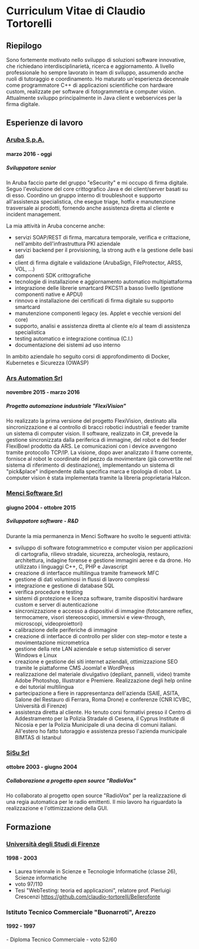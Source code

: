 # Curriculum Vitae di Claudio Tortorelli

Riepilogo
--------
Sono fortemente motivato nello sviluppo di soluzioni software innovative, che richiedano interdisciplinarietà, ricerca e aggiornamento. A livello professionale ho sempre lavorato in team di sviluppo, assumendo anche ruoli di tutoraggio e coordinamento.
Ho maturato un'esperienza decennale come programmatore C++ di applicazioni scientifiche con hardware custom, realizzate per software di fotogrammetria e computer vision. Attualmente sviluppo principalmente in Java client e webservices per la firma digitale.

Esperienze di lavoro
------
<h3><a href="https://www.pec.it/partner-firma-digitale.aspx" target="_blank"> Aruba S.p.A. </a></h3>  
<h4>marzo 2016 - oggi</h4>  
<h5>Sviluppatore senior</h5> 
In Aruba faccio parte del gruppo "eSecurity" e mi occupo di firma digitale. 
Seguo l'evoluzione del core crittografico Java e dei client/server basati su di esso.
Coordino un gruppo interno di troubleshoot e supporto all'assistenza specialistica,
che esegue triage, hotfix e manutenzione trasversale ai prodotti, fornendo anche assistenza diretta al cliente e incident management.

La mia attività in Aruba concerne anche:
- servizi SOAP/REST di firma, marcatura temporale, verifica e crittazione, nell'ambito dell'infrastruttura PKI aziendale
- servizi backend per il provisioning, la strong auth e la gestione delle basi dati
- client di firma digitale e validazione (ArubaSign, FileProtector, ARSS, VOL, ...) 
- componenti SDK crittografiche 
- tecnologie di installazione e aggiornamento automatico multipiattaforma
- integrazione delle librerie smartcard PKCS11 a basso livello (gestione componenti native e APDU)
- rinnovo e installazione dei certificati di firma digitale su supporto smartcard
- manutenzione componenti legacy (es. Applet e vecchie versioni del core)
- supporto, analisi e assistenza diretta al cliente e/o al team di assistenza specialistica
- testing automatico e integrazione continua (C.I.)
- documentazione dei sistemi ad uso interno

In ambito aziendale ho seguito corsi di approfondimento di Docker, Kubernetes e Sicurezza (OWASP)
 
<h3><a href="https://www.arsautomation.com/" target="_blank"> Ars Automation Srl </a></h3>  
<h4>novembre 2015 - marzo 2016</h4> 
<h5>Progetto automazione industriale "FlexiVision"</h5>

Ho realizzato la prima versione del progetto FlexiVision, destinato alla sincronizzazione e al controllo di bracci robotici industriali e feeder tramite un sistema di computer vision. Il software, realizzato in C#, prevede la gestione sincronizzata dalla periferica di immagine, del robot e del feeder FlexiBowl prodotto da ARS. Le comunicazioni con i device avvengono tramite protocollo TCP/IP. La visione, dopo aver analizzato il frame corrente, fornisce al robot le coordinate del pezzo da movimentare (già convertite nel sistema di riferimento di destinazione), implementando un sistema di "pick&place" indipendente dalla specifica marca e tipologia di robot. La computer vision è stata implementata tramite la libreria proprietaria Halcon.

<h3><a href="https://www.menci.com/it/" target="_blank"> Menci Software Srl </a></h3>  
<h4>giugno 2004 - ottobre 2015</h4> 
<h5>Sviluppatore software - R&D</h5>

Durante la mia permanenza in Menci Software ho svolto le seguenti attività:

- sviluppo di software fotogrammetrico e computer vision per applicazioni di cartografia, rilievo stradale, sicurezza, archeologia, restauro, architettura, indagine forense e gestione immagini aeree e da drone. Ho utilizzato i linguaggi C++, C, PHP e Javascript
- creazione di interfacce multilingua tramite framework MFC
- gestione di dati voluminosi in flussi di lavoro complessi
- integrazione e gestione di database SQL
- verifica procedure e testing 
- sistemi di protezione e licenza software, tramite dispositivi hardware custom e server di autenticazione 
- sincronizzazione e accesso a dispositivi di immagine (fotocamere reflex, termocamere, visori stereoscopici, immersivi e view-through, microscopi, videoproiettori)
- calibrazione delle periferiche di immagine
- creazione di interfacce di controllo per slider con step-motor e teste a movimentazione micrometrica
- gestione della rete LAN aziendale e setup sistemistico di server Windows e Linux
- creazione e gestione dei siti internet aziendali, ottimizzazione SEO tramite le piattaforme CMS Joomla! e WordPress
- realizzazione del materiale divulgativo (depliant, pannelli, video) tramite Adobe Photoshop, Illustrator e Premiere. Realizzazione degli help online e dei tutorial multilingua
- partecipazione a fiere in rappresentanza dell'azienda (SAIE, ASITA, Salone del Restauro di Ferrara, Roma Drone) e conferenze (CNR ICVBC, Università di Firenze)
- assistenza diretta al cliente. Ho tenuto corsi formativi presso il Centro di Addestramento per la Polizia Stradale di Cesena, il Cyprus Institute di Nicosia e per la Polizia Municipale di una decina di comuni italiani. All'estero ho fatto tutoraggio e assistenza presso l'azienda municipale BIMTAS di Istanbul

<h3><a href="https://sisu.it" target="_blank"> SiSu Srl </a></h3>  
<h4>ottobre 2003 - giugno 2004</h4> 
<h5>Collaborazione a progetto open source "RadioVox"</h5>
Ho collaborato al progetto open source "RadioVox" per la realizzazione di una regia automatica per le radio emittenti. 
Il mio lavoro ha riguardato la realizzazione e l'ottimizzazione della GUI.

Formazione
------
<h3><a href="https://www.informatica.unifi.it/" target="_blank"> Università degli Studi di Firenze </a></h3>
<h4>1998 - 2003</h4> 

- Laurea triennale in Scienze e Tecnologie Informatiche (classe 26), Scienze informatiche 
- voto 97/110
- Tesi "WebTesting: teoria ed applicazioni", relatore prof. Pierluigi Crescenzi
  https://github.com/claudio-tortorelli/Bellerofonte


<h3>Istituto Tecnico Commerciale "Buonarroti", Arezzo</h3>
<h4>1992 - 1997</h4> 
- Diploma Tecnico Commerciale
- voto 52/60
